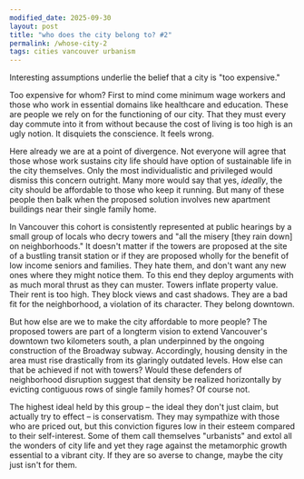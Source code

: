 ```yaml
---
modified_date: 2025-09-30
layout: post
title: "who does the city belong to? #2"
permalink: /whose-city-2
tags: cities vancouver urbanism
---
```


Interesting assumptions underlie the belief that a city is "too expensive."
<!--more-->
Too expensive for whom?
First to mind come minimum wage workers and those who work in essential domains like healthcare and education.
These are people we rely on for the functioning of our city.
That they must every day commute into it from without because the cost of living is too high is an ugly notion.
It disquiets the conscience.
It feels wrong.

Here already we are at a point of divergence.
Not everyone will agree that those whose work sustains city life should have option of sustainable life in the city themselves.
Only the most individualistic and privileged would dismiss this concern outright.
Many more would say that yes, _ideally_, the city should be affordable to those who keep it running.
But many of these people then balk when the proposed solution involves new apartment buildings near their single family home.

In Vancouver this cohort is consistently represented at public hearings by a small group of locals who decry towers and "all the misery [they rain down] on neighborhoods."
It doesn't matter if the towers are proposed at the site of a bustling transit station or if they are proposed wholly for the benefit of low income seniors and families.
They hate them, and don't want any new ones where they might notice them.
To this end they deploy arguments with as much moral thrust as they can muster.
Towers inflate property value.
Their rent is too high.
They block views and cast shadows.
They are a bad fit for the neighborhood, a violation of its character.
They belong downtown.

But how else are we to make the city affordable to more people?
The proposed towers are part of a longterm vision to extend Vancouver's downtown two kilometers south, a plan underpinned by the ongoing construction of the Broadway subway.
Accordingly, housing density in the area must rise drastically from its glaringly outdated levels.
How else can that be achieved if not with towers?
Would these defenders of neighborhood disruption suggest that density be realized horizontally by evicting contiguous rows of single family homes?
Of course not.

The highest ideal held by this group – the ideal they don't just claim, but actually try to effect – is conservatism.
They may sympathize with those who are priced out, but this conviction figures low in their esteem compared to their self-interest.
Some of them call themselves "urbanists" and extol all the wonders of city life and yet they rage against the metamorphic growth essential to a vibrant city.
If they are so averse to change, maybe the city just isn't for them.
